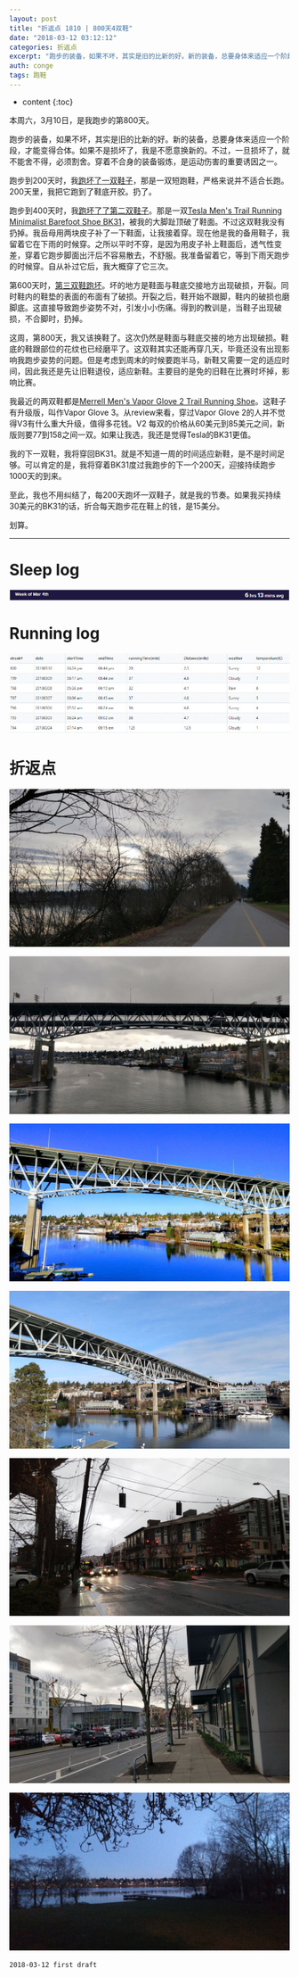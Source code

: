 ```yaml
---
layout: post
title: "折返点 1810 | 800天4双鞋"
date: "2018-03-12 03:12:12"
categories: 折返点
excerpt: "跑步的装备，如果不坏，其实是旧的比新的好。新的装备，总要身体来适应一个阶段，才能变得合体。如果不是损坏了，我是不愿意换新的。不过，一旦损坏了，就不能舍不得，必须割舍。穿着不合身的装备锻炼，是运动伤害的重要诱因之一..."
auth: conge
tags: 跑鞋
---
```

* content
{:toc}

本周六，3月10日，是我跑步的第800天。

跑步的装备，如果不坏，其实是旧的比新的好。新的装备，总要身体来适应一个阶段，才能变得合体。如果不是损坏了，我是不愿意换新的。不过，一旦损坏了，就不能舍不得，必须割舍。穿着不合身的装备锻炼，是运动伤害的重要诱因之一。

跑步到200天时，我[跑坏了一双鞋子](https://www.jianshu.com/p/bcfc6db591ab)，那是一双短跑鞋，严格来说并不适合长跑。200天里，我把它跑到了鞋底开胶。扔了。

跑步到400天时，我[跑坏了了第二双鞋子](https://www.jianshu.com/p/fb8574ca4e2a)。那是一双[Tesla Men's Trail Running Minimalist Barefoot Shoe BK31](https://www.amazon.com/Tesla-Trail-Running-Minimalist-Barefoot/dp/B06XFWK9VZ)，被我的大脚趾顶破了鞋面。不过这双鞋我没有扔掉。我岳母用两块皮子补了一下鞋面，让我接着穿。现在他是我的备用鞋子，我留着它在下雨的时候穿。之所以平时不穿，是因为用皮子补上鞋面后，透气性变差，穿着它跑步脚面出汗后不容易散去，不舒服。我准备留着它，等到下雨天跑步的时候穿。自从补过它后，我大概穿了它三次。

第600天时，[第三双鞋跑坏](https://www.jianshu.com/p/96cec136613d)。坏的地方是鞋面与鞋底交接地方出现破损，开裂。同时鞋内的鞋垫的表面的布面有了破损。开裂之后，鞋开始不跟脚，鞋内的破损也磨脚底。这直接导致跑步姿势不对，引发小小伤痛。得到的教训是，当鞋子出现破损，不合脚时，扔掉。

这周，第800天，我又该换鞋了。这次仍然是鞋面与鞋底交接的地方出现破损。鞋底的鞋跟部位的花纹也已经磨平了。这双鞋其实还能再穿几天，毕竟还没有出现影响我跑步姿势的问题。但是考虑到周末的时候要跑半马，新鞋又需要一定的适应时间，因此我还是先让旧鞋退役，适应新鞋。主要目的是免的旧鞋在比赛时坏掉，影响比赛。 

我最近的两双鞋都是[Merrell Men's Vapor Glove 2 Trail Running Shoe](https://www.amazon.com/Merrell-Vapor-Glove-Running-Bright/dp/B00KZOBY24/)。这鞋子有升级版，叫作Vapor Glove 3。从review来看，穿过Vapor Glove 2的人并不觉得V3有什么重大升级，值得多花钱。V2 每双的价格从60美元到85美元之间，新版则要77到158之间一双。如果让我选，我还是觉得Tesla的BK31更值。

我的下一双鞋，我将穿回BK31。就是不知道一周的时间适应新鞋，是不是时间足够。可以肯定的是，我将穿着BK31度过我跑步的下一个200天，迎接持续跑步1000天的到来。

至此，我也不用纠结了，每200天跑坏一双鞋子，就是我的节奏。如果我买持续30美元的BK31的话，折合每天跑步花在鞋上的钱，是15美分。

划算。

-------

# Sleep log
![Sleeping log week 10， 2018](/assets/images/折返点/118382-3bfca31c675044a5.png)

# Running log
![Running log， week 10， 2018](/assets/images/折返点/118382-e6d4614bf585d944.png)

# 折返点

![20180304.jpg](/assets/images/折返点/118382-acc6f4bd96f6ea75.jpg)

![20180305.jpg](/assets/images/折返点/118382-c283fc575081e77a.jpg)

![20180306.jpg](/assets/images/折返点/118382-3172f1daa2f60303.jpg)

![20180307.jpg](/assets/images/折返点/118382-ad34ae001a228c00.jpg)

![20180308.jpg](/assets/images/折返点/118382-ef5ddaa50eaeef0c.jpg)

![20180309.jpg](/assets/images/折返点/118382-0a702516206e8248.jpg)

![20180310.jpg](/assets/images/折返点/118382-6b9319d9b98d19ff.jpg)

```
2018-03-12 first draft
```
